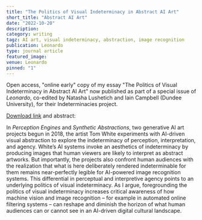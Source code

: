 ```yaml
---
title: "The Politics of Visual Indeterminacy in Abstract AI Art"
short_title: "Abstract AI Art"
date: "2022-10-20"
description:
category: writing
tagz: AI art, visual indeterminacy, abstraction, image recognition
publication: Leonardo
type: journal article
featured_image:
venue: Leonardo
pinned: "1"
---
```


Open access, "online early" copy of my essay "The Politics of Visual Indeterminacy in Abstract AI Art" now published as part of a special issue of _Leonardo_, co-edited by Natasha Lushetich and Iain Campbell (Dundee University), for their Indeterminacies project.

[Download link](https://direct.mit.edu/leon/article/doi/10.1162/leon_a_02291/113467/The-Politics-of-Visual-Indeterminacy-in-Abstract) and abstract:

In _Perception Engines_ and _Synthetic Abstractions_, two generative AI art projects begun in 2018, the artist Tom White experiments with AI-driven visual abstraction to explore the indeterminacy of perception, interpretation, and agency. White’s AI systems invoke an aesthetics of indeterminacy by producing images that human viewers are likely to interpret as abstract artworks. But importantly, the projects also confront human audiences with the realization that what is here deliberately rendered indeterminable for them remains near-perfectly legible for AI-powered image recognition systems. This differential in perceptual and interpretive agency points to an underlying politics of visual indeterminacy. As I argue, foregrounding the politics of visual indeterminacy increases critical awareness of how machine vision and image recognition – for example in automated online filtering systems – can reshape and diminish the horizon of what human audiences can or cannot see in an AI-driven digital cultural landscape.
